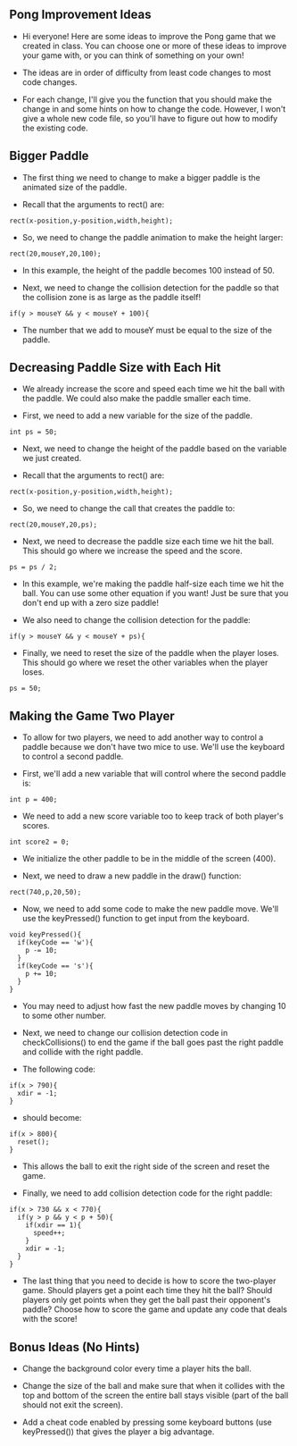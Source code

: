 Pong Improvement Ideas
----------------------

* Hi everyone!  Here are some ideas to improve the Pong game that
we created in class.  You can choose one or more of these ideas
to improve your game with, or you can think of something on your
own!  

* The ideas are in order of difficulty from least code changes
to most code changes.

* For each change, I'll give you the function that you should 
make the change in and some hints on how to change the code.
However, I won't give a whole new code file, so you'll have to 
figure out how to modify the existing code.

Bigger Paddle
--------------

* The first thing we need to change to make a bigger paddle
is the animated size of the paddle.

* Recall that the arguments to rect() are:

```
rect(x-position,y-position,width,height);
```

* So, we need to change the paddle animation to make the 
 height larger:

```
rect(20,mouseY,20,100);
```

* In this example, the height of the paddle becomes 100 instead
of 50.

* Next, we need to change the collision detection for the paddle
so that the collision zone is as large as the paddle itself!

```
if(y > mouseY && y < mouseY + 100){
```

* The number that we add to mouseY must be equal to the size
 of the paddle.

Decreasing Paddle Size with Each Hit
------------------------------------

* We already increase the score and speed each time we hit the ball
with the paddle.  We could also make the paddle smaller each time.

* First, we need to add a new variable for the size of the paddle.

```
int ps = 50;
```

* Next, we need to change the height of the paddle based on 
the variable we just created.

* Recall that the arguments to rect() are:

```
rect(x-position,y-position,width,height);
```

* So, we need to change the call that creates the paddle to:

```
rect(20,mouseY,20,ps);
```

* Next, we need to decrease the paddle size each time we
 hit the ball.  This should go where we increase the speed
 and the score.

```
ps = ps / 2;
```

* In this example, we're making the paddle half-size each time we hit
the ball.  You can use some other equation if you want!  Just be sure
that you don't end up with a zero size paddle!

* We also need to change the collision detection for the paddle:

```
if(y > mouseY && y < mouseY + ps){
```

* Finally, we need to reset the size of the paddle when the player loses.
 This should go where we reset the other variables when the player loses.

```
ps = 50;
```

Making the Game Two Player
--------------------------

* To allow for two players, we need to add another way to control a paddle
because we don't have two mice to use.  We'll use the keyboard to control
a second paddle.

* First, we'll add a new variable that will control where the second paddle is:

```
int p = 400;
```

* We need to add a new score variable too to keep track of both player's scores.

```
int score2 = 0;
```

* We initialize the other paddle to be in the middle of the screen (400).

* Next, we need to draw a new paddle in the draw() function:

```
rect(740,p,20,50);
```

* Now, we need to add some code to make the new paddle move.  We'll use the 
keyPressed() function to get input from the keyboard.

```
void keyPressed(){
  if(keyCode == 'w'){
    p -= 10;
  }
  if(keyCode == 's'){
    p += 10;
  }
}
```

* You may need to adjust how fast the new paddle moves by changing 10 to some
other number.

* Next, we need to change our collision detection code in checkCollisions() to
end the game if the ball goes past the right paddle and collide with the right
paddle.

* The following code:

```
if(x > 790){
  xdir = -1;
}
```

* should become:

```
if(x > 800){
  reset();
}
```

* This allows the ball to exit the right side of the screen and reset the game.

* Finally, we need to add collision detection code for the right paddle:

```
if(x > 730 && x < 770){
  if(y > p && y < p + 50){
    if(xdir == 1){
      speed++;
    }
    xdir = -1;
  }
}
```

* The last thing that you need to decide is how to score the two-player game.
Should players get a point each time they hit the ball?  Should players only 
get points when they get the ball past their opponent's paddle?  Choose how
to score the game and update any code that deals with the score!

Bonus Ideas (No Hints)
-----------------------

* Change the background color every time a player hits the ball.

* Change the size of the ball and make sure that when it collides with the top 
and bottom of the screen the entire ball stays visible (part of the ball should 
not exit the screen).

* Add a cheat code enabled by pressing some keyboard buttons (use keyPressed())
 that gives the player a big advantage.